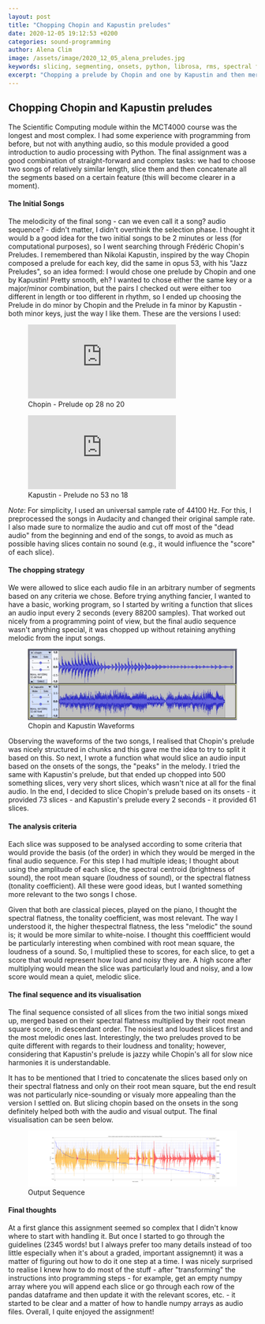 ```yaml
---
layout: post
title: "Chopping Chopin and Kapustin preludes"
date: 2020-12-05 19:12:53 +0200
categories: sound-programming
author: Alena Clim
image: /assets/image/2020_12_05_alena_preludes.jpg
keywords: slicing, segmenting, onsets, python, librosa, rms, spectral flatness
excerpt: "Chopping a prelude by Chopin and one by Kapustin and then merging the slices based on their loudness (RMS) and tonality (Spectral Flatness)."
---
```

## Chopping Chopin and Kapustin preludes

The Scientific Computing module within the MCT4000 course was the longest and most complex. I had some experience with programming from before, but not with anything audio, so this module provided a good introduction to audio processing with Python. The final assignment was a good combination of straight-forward and complex tasks: we had to choose two songs of relatively similar length, slice them and then concatenate all the segments based on a certain feature (this will become clearer in a moment). 

#### The Initial Songs

The melodicity of the final song - can we even call it a song? audio sequence? - didn't matter, I didn't overthink the selection phase. I thought it would b a good idea for the two initial songs to be 2 minutes or less (for computational purposes), so I went searching through Frédéric Chopin's Preludes. I remembered than Nikolai Kapustin, inspired by the way Chopin composed a prelude for each key, did the same in opus 53, with his "Jazz Preludes", so an idea formed: I would chose one prelude by Chopin and one by Kapustin! Pretty smooth, eh? I wanted to chose either the same key or a major/minor combination, but the pairs I checked out were either too different in length or too different in rhythm, so I ended up choosing the Prelude in do minor by Chopin and the Prelude in fa minor by Kapustin - both minor keys, just the way I like them. These are the versions I used:

<figure style="float: none">
    <iframe src="https://www.youtube.com/embed/XeX4X_1_lo0" frameborder="0" allowfullscreen></iframe>
    <figcaption>Chopin - Prelude op 28 no 20</figcaption>
</figure>

<figure style="float: none">
    <iframe src="https://www.youtube.com/embed/K2NIMXa30e8" frameborder="0" allowfullscreen></iframe>
    <figcaption>Kapustin - Prelude no 53 no 18</figcaption>
</figure>

_Note_: For simplicity, I used an universal sample rate of 44100 Hz. For this, I preprocessed the songs in Audacity and changed their original sample rate. I also made sure to normalize the audio and cut off most of the "dead audio" from the beginning and end of the songs, to avoid as much as possible having slices contain no sound (e.g., it would influence the "score" of each slice).

#### The chopping strategy

We were allowed to slice each audio file in an arbitrary number of segments based on any criteria we chose. Before trying anything fancier, I wanted to have a basic, working program, so I started by writing a function that slices an audio input every 2 seconds (every 88200 samples). That worked out nicely from a programming point of view, but the final audio sequence wasn't anything special, it was chopped up without retaining anything melodic from the input songs. 

<figure style="float: auto">
   <img src="/assets/image/2020_12_05_alena_chopin_kapustin_audacity.JPG" alt="The Waveforms" title="Waveforms" width="auto"/> <figcaption>Chopin and Kapustin Waveforms</figcaption>
</figure>

Observing the waveforms of the two songs, I realised that Chopin's prelude was nicely structured in chunks and this gave me the idea to try to split it based on this. So next, I wrote a function what would slice an audio input based on the onsets of the songs, the "peaks" in the melody. I tried the same with Kapustin's prelude, but that ended up chopped into 500 something slices, very very short slices, which wasn't nice at all for the final audio. In the end, I decided to slice Chopin's prelude based on its onsets - it provided 73 slices - and Kapustin's prelude every 2 seconds - it provided 61 slices. 

#### The analysis criteria

Each slice was supposed to be analysed according to some criteria that would provide the basis (of the order) in which they would be merged in the final audio sequence. For this step I had multiple ideas; I thought about using the amplitude of each slice, the spectral centroid (brightness of sound), the root mean square (loudness of sound), or the spectral flatness (tonality coefficient). All these were good ideas, but I wanted something more relevant to the two songs I chose. 

Given that both are classical pieces, played on the piano, I thought the spectral flatness, the tonality coefficient, was most relevant. The way I understood it, the higher thespectral flatness, the less "melodic" the sound is; it would be more similar to white-noise. I thought this coeffficient would be particularly interesting when combined with root mean square, the loudness of a sound. So, I multiplied these to scores, for each slice, to get a score that would represent how loud and noisy they are. A high score after multiplying would mean the slice was particularly loud and noisy, and a low score would mean a quiet, melodic slice.

#### The final sequence and its visualisation

The final sequence consisted of all slices from the two initial songs mixed up, merged based on their spectral flatness multiplied by their root mean square score, in descendant order. The noisiest and loudest slices first and the most melodic ones last. Interestingly, the two preludes proved to be quite different with regards to their loudness and tonality; however, considering that Kapustin's prelude is jazzy while Chopin's all for slow nice harmonies it is understandable. 

It has to be mentioned that I tried to concatenate the slices based only on their spectral flatness and only on their root mean square, but the end result was not particularly nice-sounding or visualy more appealing than the version I settled on. But slicing chopin based on the onsets in the song definitely helped both with the audio and visual output. The final visualisation can be seen below. 

<figure style="float: auto">
   <img src="/assets/image/2020_12_05_alena_output_sequence.png" alt="The Visualisation" title="Color-coded output waveform according to source file" width="auto"/> <figcaption>Output Sequence</figcaption>
</figure>

#### Final thoughts

At a first glance this assignment seemed so complex that I didn't know where to start with handling it. But once I started to go through the guidelines (2345 words! but I always prefer too many details instead of too little especially when it's about a graded, important assignemnt) it was a matter of figuring out how to do it one step at a time. I was nicely surprised to realise I knew how to do most of the stuff - after "transforming" the instructions into programming steps - for example, get an empty numpy array where you will append each slice or go through each row of the pandas dataframe and then update it with the relevant scores, etc. - it started to be clear and a matter of how to handle numpy arrays as audio files. Overall, I quite enjoyed the assignment!

